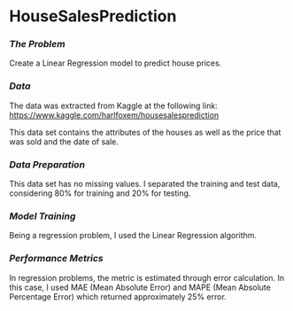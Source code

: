 # HouseSalesPrediction

### _*The Problem*_

Create a Linear Regression model to predict house prices.

### _*Data*_

The data was extracted from Kaggle at the following link:
https://www.kaggle.com/harlfoxem/housesalesprediction

This data set contains the attributes of the houses as well as the price that was sold and the date of sale.

### _*Data Preparation*_

This data set has no missing values. 
I separated the training and test data, considering 80% for training and 20% for testing.

### _*Model Training*_

Being a regression problem, I used the Linear Regression algorithm.

### _*Performance Metrics*_

In regression problems, the metric is estimated through error calculation. In this case, I used MAE (Mean Absolute Error) and MAPE (Mean Absolute Percentage Error) which returned approximately 25% error.